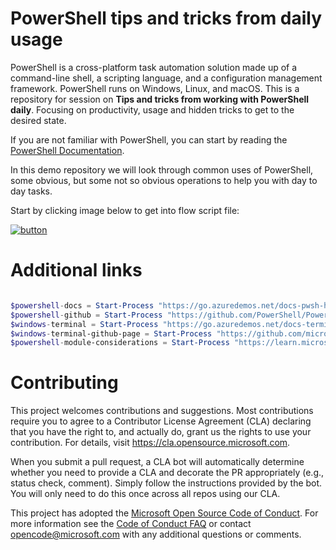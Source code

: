 # PowerShell tips and tricks from daily usage

PowerShell is a cross-platform task automation solution made up of a command-line shell, a scripting language, and a configuration management framework. PowerShell runs on Windows, Linux, and macOS.
This is a repository for session on **Tips and tricks from working with PowerShell daily**. Focusing on productivity, usage and hidden tricks to get to the desired state.

If you are not familiar with PowerShell, you can start by reading the [PowerShell Documentation](https://docs.microsoft.com/en-us/powershell/).

In this demo repository we will look through common uses of PowerShell, some obvious, but some not so obvious operations to help you
with day to day tasks.

Start by clicking image below to get into flow script file: 

[![button](https://webeudatastorage.blob.core.windows.net/web/right-arrow.png)](./scripts/00-flow.ps1)

# Additional links

```powershell

$powershell-docs = Start-Process "https://go.azuredemos.net/docs-pwsh-home"
$powershell-github = Start-Process "https://github.com/PowerShell/PowerShell.gi"
$windows-terminal = Start-Process "https://go.azuredemos.net/docs-terminal-home"
$windows-terminal-github-page = Start-Process "https://github.com/microsoft/terminal.git"
$powershell-module-considerations = Start-Process "https://learn.microsoft.com/en-us/powershell/scripting/dev-cross-plat/performance/module-authoring-considerations?view=powershell-7.3"

```

# Contributing

This project welcomes contributions and suggestions. Most contributions require you to agree to a
Contributor License Agreement (CLA) declaring that you have the right to, and actually do, grant us
the rights to use your contribution. For details, visit https://cla.opensource.microsoft.com.

When you submit a pull request, a CLA bot will automatically determine whether you need to provide
a CLA and decorate the PR appropriately (e.g., status check, comment). Simply follow the instructions
provided by the bot. You will only need to do this once across all repos using our CLA.

This project has adopted the [Microsoft Open Source Code of Conduct](https://opensource.microsoft.com/codeofconduct/).
For more information see the [Code of Conduct FAQ](https://opensource.microsoft.com/codeofconduct/faq/) or
contact [opencode@microsoft.com](mailto:opencode@microsoft.com) with any additional questions or comments.